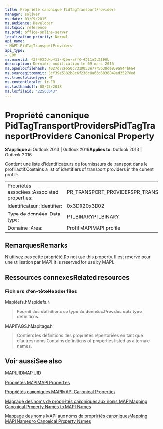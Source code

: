 ```yaml
---
title: Propriété canonique PidTagTransportProviders
manager: soliver
ms.date: 03/09/2015
ms.audience: Developer
ms.topic: reference
ms.prod: office-online-server
localization_priority: Normal
api_name:
- MAPI.PidTagTransportProviders
api_type:
- COM
ms.assetid: 42f4655d-b411-42be-aff6-4521a5b5290b
description: Dernière modification le 09 mars 2015
ms.openlocfilehash: 4027d7c6650c7330053e7745638de859a944b664
ms.sourcegitcommit: 0cf39e5382b8c6f236c8a63c6036849ed3527ded
ms.translationtype: MT
ms.contentlocale: fr-FR
ms.lasthandoff: 08/23/2018
ms.locfileid: "22563043"
---
```

# <a name="pidtagtransportproviders-canonical-property"></a><span data-ttu-id="187d4-103">Propriété canonique PidTagTransportProviders</span><span class="sxs-lookup"><span data-stu-id="187d4-103">PidTagTransportProviders Canonical Property</span></span>

  
  
<span data-ttu-id="187d4-104">**S’applique à**: Outlook 2013 | Outlook 2016</span><span class="sxs-lookup"><span data-stu-id="187d4-104">**Applies to**: Outlook 2013 | Outlook 2016</span></span> 
  
<span data-ttu-id="187d4-105">Contient une liste d’identificateurs de fournisseurs de transport dans le profil actif.</span><span class="sxs-lookup"><span data-stu-id="187d4-105">Contains a list of identifiers of transport providers in the current profile.</span></span>
  
|||
|:-----|:-----|
|<span data-ttu-id="187d4-106">Propriétés associées :</span><span class="sxs-lookup"><span data-stu-id="187d4-106">Associated properties:</span></span>  <br/> |<span data-ttu-id="187d4-107">PR_TRANSPORT_PROVIDERS</span><span class="sxs-lookup"><span data-stu-id="187d4-107">PR_TRANSPORT_PROVIDERS</span></span>  <br/> |
|<span data-ttu-id="187d4-108">Identificateur :</span><span class="sxs-lookup"><span data-stu-id="187d4-108">Identifier:</span></span>  <br/> |<span data-ttu-id="187d4-109">0x3D02</span><span class="sxs-lookup"><span data-stu-id="187d4-109">0x3D02</span></span>  <br/> |
|<span data-ttu-id="187d4-110">Type de données :</span><span class="sxs-lookup"><span data-stu-id="187d4-110">Data type:</span></span>  <br/> |<span data-ttu-id="187d4-111">PT_BINARY</span><span class="sxs-lookup"><span data-stu-id="187d4-111">PT_BINARY</span></span>  <br/> |
|<span data-ttu-id="187d4-112">Domaine :</span><span class="sxs-lookup"><span data-stu-id="187d4-112">Area:</span></span>  <br/> |<span data-ttu-id="187d4-113">Profil MAPI</span><span class="sxs-lookup"><span data-stu-id="187d4-113">MAPI profile</span></span>  <br/> |
   
## <a name="remarks"></a><span data-ttu-id="187d4-114">Remarques</span><span class="sxs-lookup"><span data-stu-id="187d4-114">Remarks</span></span>

<span data-ttu-id="187d4-115">N’utilisez pas cette propriété.</span><span class="sxs-lookup"><span data-stu-id="187d4-115">Do not use this property.</span></span> <span data-ttu-id="187d4-116">Il est réservé pour une utilisation par MAPI.</span><span class="sxs-lookup"><span data-stu-id="187d4-116">It is reserved for use by MAPI.</span></span>
  
## <a name="related-resources"></a><span data-ttu-id="187d4-117">Ressources connexes</span><span class="sxs-lookup"><span data-stu-id="187d4-117">Related resources</span></span>

### <a name="header-files"></a><span data-ttu-id="187d4-118">Fichiers d’en-tête</span><span class="sxs-lookup"><span data-stu-id="187d4-118">Header files</span></span>

<span data-ttu-id="187d4-119">Mapidefs.h</span><span class="sxs-lookup"><span data-stu-id="187d4-119">Mapidefs.h</span></span>
  
> <span data-ttu-id="187d4-120">Fournit des définitions de type de données.</span><span class="sxs-lookup"><span data-stu-id="187d4-120">Provides data type definitions.</span></span>
    
<span data-ttu-id="187d4-121">MAPITAGS.h</span><span class="sxs-lookup"><span data-stu-id="187d4-121">Mapitags.h</span></span>
  
> <span data-ttu-id="187d4-122">Contient les définitions des propriétés répertoriées en tant que d’autres noms.</span><span class="sxs-lookup"><span data-stu-id="187d4-122">Contains definitions of properties listed as alternate names.</span></span>
    
## <a name="see-also"></a><span data-ttu-id="187d4-123">Voir aussi</span><span class="sxs-lookup"><span data-stu-id="187d4-123">See also</span></span>



[<span data-ttu-id="187d4-124">MAPIUID</span><span class="sxs-lookup"><span data-stu-id="187d4-124">MAPIUID</span></span>](mapiuid.md)


[<span data-ttu-id="187d4-125">Propriétés MAPI</span><span class="sxs-lookup"><span data-stu-id="187d4-125">MAPI Properties</span></span>](mapi-properties.md)
  
[<span data-ttu-id="187d4-126">Propriétés canoniques MAPI</span><span class="sxs-lookup"><span data-stu-id="187d4-126">MAPI Canonical Properties</span></span>](mapi-canonical-properties.md)
  
[<span data-ttu-id="187d4-127">Mappage des noms de propriétés canoniques aux noms MAPI</span><span class="sxs-lookup"><span data-stu-id="187d4-127">Mapping Canonical Property Names to MAPI Names</span></span>](mapping-canonical-property-names-to-mapi-names.md)
  
[<span data-ttu-id="187d4-128">Mappage des noms MAPI aux noms de propriétés canoniques</span><span class="sxs-lookup"><span data-stu-id="187d4-128">Mapping MAPI Names to Canonical Property Names</span></span>](mapping-mapi-names-to-canonical-property-names.md)

